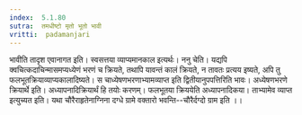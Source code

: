```yaml
---
index:  5.1.80
sutra:  तमधीष्टो मृतो भूतो भावी
vritti:  padamanjari
---
```


भावीति तादृश एवानागत इति। स्वसत्तया व्याप्यमानकाल इत्यर्थः। ननु चेति। यद्यपि क्वचित्कदाचिन्मासमप्यध्येणं भरणं च क्रियते, तथापि यावन्तं कालं क्रियते, न तावतः प्रत्यय इष्यते, अपि तु फलभूतक्रियाव्याप्यकालादिष्यते। स चाध्येषणभरणाभ्यामव्याप्त इति द्वितीयानुपपत्तिरिति भावः। अध्येषणभरणे क्रियार्थे इति। अध्यापनादिक्रियार्थं हि तयोः करणम्। फलभूतया क्रिययेति अध्यापनादिकया।
	ताभ्यामेव व्याप्त इत्युच्यत इति। यथा चौरैराहृतेनाग्निना दग्धे ग्रामे वक्तारो भवन्ति--चौरैर्दग्दो ग्राम इति ।।

